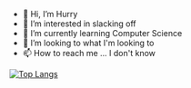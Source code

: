 - 👋 Hi, I’m Hurry
- 👀 I’m interested in slacking off
- 🌱 I’m currently learning Computer Science
- 💞️ I’m looking to what I'm looking to
- 📫 How to reach me ... I don't know

[![Top Langs](https://github-readme-stats.vercel.app/api/top-langs/?username=Freeeeeeeeedom&layout=compact)](https://github.com/Freeeeeeeeedom/github-readme-stats)
<!---
Freeeeeeeeedom/Freeeeeeeeedom is a ✨ special ✨ repository because its `README.md` (this file) appears on your GitHub profile.
You can click the Preview link to take a look at your changes.
--->
